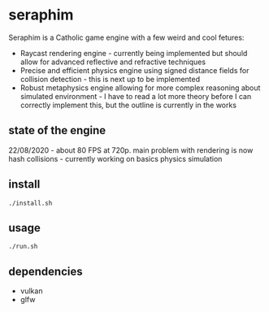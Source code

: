 # seraphim

Seraphim is a Catholic game engine with a few weird and cool fetures: 

* Raycast rendering engine - currently being implemented but should allow for advanced reflective and refractive techniques
* Precise and efficient physics engine using signed distance fields for collision detection - this is next up to be implemented
* Robust metaphysics engine allowing for more complex reasoning about simulated environment - I have to read a lot more theory before I can correctly implement this, but the outline is currently in the works

## state of the engine

22/08/2020 - about 80 FPS at 720p. main problem with rendering is now hash collisions - currently working on basics physics simulation 

## install
`./install.sh`

## usage
`./run.sh`

## dependencies
* vulkan
* glfw
